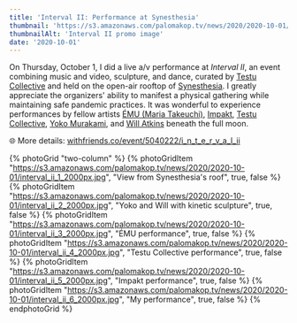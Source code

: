 ```yaml
---
title: 'Interval II: Performance at Synesthesia'
thumbnail: 'https://s3.amazonaws.com/palomakop.tv/news/2020/2020-10-01/interval_ii.jpg'
thumbnailAlt: 'Interval II promo image'
date: '2020-10-01'
---
```


On Thursday, October 1, I did a live a/v performance at *Interval II*, an event combining music and video, sculpture, and dance, curated by <a href="https://www.testucollective.com/" rel="noopener" target="_blank">Testu Collective</a> and held on the open-air rooftop of <a href="https://www.instagram.com/synesthesia47/" rel="noopener" target="_blank">Synesthesia</a>. I greatly appreciate the organizers' ability to manifest a physical gathering while maintaining safe pandemic practices. It was wonderful to experience performances by fellow artists <a href="http://www.maria-takeuchi.com/" rel="noopener" target="_blank">ÉMU (Maria Takeuchi)</a>, <a href="https://soundcloud.com/im_pakt/" rel="noopener" target="_blank">Impakt</a>, <a href="https://www.testucollective.com/" rel="noopener" target="_blank">Testu Collective</a>, <a href="https://www.instagram.com/yokoteki/" rel="noopener" target="_blank">Yoko Murakami</a>, and <a href="https://www.instagram.com/will.t.atkins/" rel="noopener" target="_blank">Will Atkins</a> beneath the full moon.

🌐 More details: <a href="https://withfriends.co/event/5040222/i_n_t_e_r_v_a_l_ii" rel="noopener" target="_blank">withfriends.co/event/5040222/i_n_t_e_r_v_a_l_ii</a>

{% photoGrid "two-column" %}
{% photoGridItem "https://s3.amazonaws.com/palomakop.tv/news/2020/2020-10-01/interval_ii_1_2000px.jpg", "View from Synesthesia's roof", true, false %}
{% photoGridItem "https://s3.amazonaws.com/palomakop.tv/news/2020/2020-10-01/interval_ii_2_2000px.jpg", "Yoko and Will with kinetic sculpture", true, false %}
{% photoGridItem "https://s3.amazonaws.com/palomakop.tv/news/2020/2020-10-01/interval_ii_3_2000px.jpg", "ÉMU performance", true, false %}
{% photoGridItem "https://s3.amazonaws.com/palomakop.tv/news/2020/2020-10-01/interval_ii_4_2000px.jpg", "Testu Collective performance", true, false %}
{% photoGridItem "https://s3.amazonaws.com/palomakop.tv/news/2020/2020-10-01/interval_ii_5_2000px.jpg", "Impakt performance", true, false %}
{% photoGridItem "https://s3.amazonaws.com/palomakop.tv/news/2020/2020-10-01/interval_ii_6_2000px.jpg", "My performance", true, false %}
{% endphotoGrid %}
